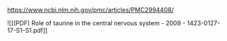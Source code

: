 
https://www.ncbi.nlm.nih.gov/pmc/articles/PMC2994408/

![[(PDF) Role of taurine in the central nervous system - 2009 - 1423-0127-17-S1-S1.pdf]]
